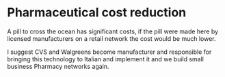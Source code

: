 # Pharmaceutical cost reduction

A pill to cross the ocean has significant costs, if the pill were made here by licensed manufacturers on a retail network the cost would be much lower.

I suggest CVS and Walgreens become manufacturer and responsible for bringing this technology to Italian and implement it and we build small business Pharmacy networks again.
